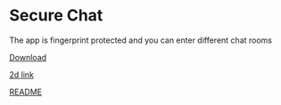 # Secure Chat
The app is fingerprint protected and you can enter different chat rooms

[Download](Secure%20Chat.apk)

[2d link](2.md)

[README](README.md)
